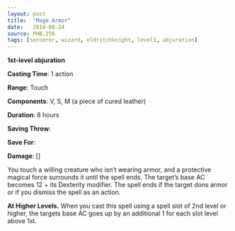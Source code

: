 ```yaml
---
layout: post
title:  "Mage Armor"
date:   2014-08-24
source: PHB.256
tags: [sorcerer, wizard, eldritchknight, level1, abjuration]
---
```


**1st-level abjuration**

**Casting Time**: 1 action

**Range**: Touch

**Components**: V, S, M (a piece of cured leather)

**Duration**: 8 hours

**Saving Throw**:

**Save For**:

**Damage**: []

You touch a willing creature who isn’t wearing armor, and a protective magical force surrounds it until the spell ends. The target’s base AC becomes 12 + its Dexterity modifier. The spell ends if the target dons armor or if you dismiss the spell as an action.

**At Higher Levels.** When you cast this spell using a spell slot of 2nd level or higher, the targets base AC goes up by an additional 1 for each slot level above 1st.